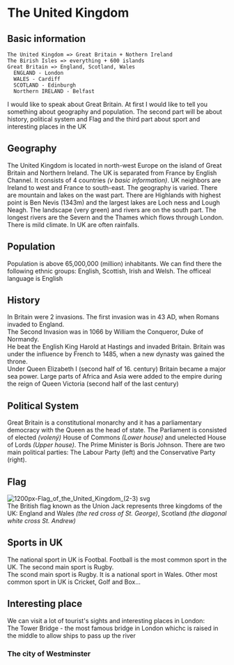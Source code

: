 # The United Kingdom
## Basic information
    The United Kingdom => Great Britain + Nothern Ireland
    The Birish Isles => everything + 600 islands
    Great Britain => England, Scotland, Wales
      ENGLAND - London 
      WALES - Cardiff 
      SCOTLAND - Edinburgh 
      Northern IRELAND - Belfast
    
   I would like to speak about Great Britain. At first I would like to tell you something about geography and population. The second part will be about history, political system and Flag and the third part about sport and interesting places in the UK

## Geography
  The United Kingdom is located in north-west Europe on the island of Great Britain and Northern Ireland. The UK is separated from France by English Channel. It consists of 4 countries *(v basic information)*. UK neighbors are Ireland to west and France to south-east. The geography is varied. There are mountain and lakes on the wast part. There are Highlands with highest point is Ben Nevis (1343m) and the largest lakes are Loch ness and Lough Neagh. The landscape (very green) and rivers are on the south part. The longest rivers are the Severn and the Thames which flows through London. There is mild climate. In UK are often rainfalls.

## Population
Population is above 65,000,000 (million) inhabitants. We can find there the following ethnic groups: English, Scottish, Irish and Welsh. The officeal language is English

## History
In Britain were 2 invasions. The first invasion was in 43 AD, when Romans invaded to England. <br>
The Second Invasion was in 1066 by William the Conqueror, Duke of Normandy.<br>
He beat the English King Harold at Hastings and invaded Britain. Britain was under the influence by French to 1485, when a new dynasty was gained the throne.<br>
Under Queen Elizabeth I (second half of 16. century) Britain became a major sea power. Large parts of Africa and Asia were added to the empire during the reign of Queen Victoria (second half of the last century)

## Political System
Great Britain is a constitutional monarchy and it has a parliamentary democracy with the Queen as the head of state. The Parliament is consisted of elected *(volený)* House of Commons *(Lower house)* and unelected House of Lords *(Upper house)*. The Prime Minister is Boris Johnson. There are two main political parties: The Labour Party (left) and the Conservative Party (right).

## Flag
![1200px-Flag_of_the_United_Kingdom_(2-3) svg](https://user-images.githubusercontent.com/56117532/167444819-2af51884-2c58-462f-a203-54b245120718.png) <br>
The British flag known as the Union Jack represents three kingdoms of the UK: England and Wales *(the red cross of St. George)*, Scotland *(the diagonal white cross St. Andrew)*

## Sports in UK
The national sport in UK is Footbal. Football is the most common sport in the UK. The second main sport is Rugby. <br>
The scond main sport is Rugby. It is a national sport in Wales. Other most common sport in UK is Cricket, Golf and Box...

## Interesting place
We can visit a lot of tourist's sights and interesting places in London: <br>
The Tower Bridge - the most famous bridge in London whichc is raised in the middle to allow ships to pass up the river

### The city of Westminster
    

